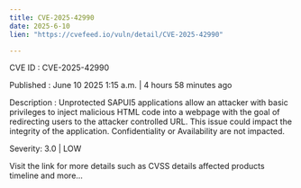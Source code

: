 ```yaml
---
title: CVE-2025-42990
date: 2025-6-10
lien: "https://cvefeed.io/vuln/detail/CVE-2025-42990"

---
```


CVE ID : CVE-2025-42990

Published :  June 10
2025
1:15 a.m. | 4 hours
58 minutes ago

Description : Unprotected SAPUI5 applications allow an attacker with basic privileges to inject malicious HTML code into a webpage
with the goal of redirecting users to the attacker controlled URL. This issue could impact the integrity of the application. Confidentiality or Availability are not impacted.

Severity: 3.0 | LOW

Visit the link for more details
such as CVSS details
affected products
timeline
and more...
